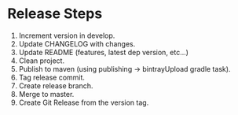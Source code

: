 Release Steps
=============
1. Increment version in develop.
2. Update CHANGELOG with changes.
3. Update README (features, latest dep version, etc...)
4. Clean project.
5. Publish to maven (using publishing -> bintrayUpload gradle task).
6. Tag release commit.
7. Create release branch.
8. Merge to master.
9. Create Git Release from the version tag.